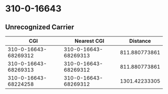 # 310-0-16643
## Unrecognized Carrier


| CGI | Nearest CGI | Distance |
|-----|-------------|----------|
| 310-0-16643-68269312 | 310-0-16643-68269313 | 811.880773861 |
| 310-0-16643-68269313 | 310-0-16643-68269312 | 811.880773861 |
| 310-0-16643-68224258 | 310-0-16643-68269312 | 1301.42233305 |
